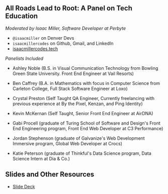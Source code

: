 ## All Roads Lead to Root: A Panel on Tech Education

_Moderated by Isaac Miller, Software Developer at Perbyte_ 

* `@isaacmiller` on Denver Devs
* `isaacmillercodes` on Github, Gmail, and LinkedIn
* [isaacmillercodes.tech](https://isaacmillercodes.tech)

_Panelists Included_

* Ashley Noble (B.S. in Visual Communication Technology from Bowling Green State University. Front End Engineer at Vail Resorts)

* Ben Caffrey (B.A. in Mathematics with focus in Computer Science from Carleton College, Full Stack Software Engineer at Loxo)

* Crystal Preston (Self Taught QA Engineer, Currently freelancing with previous experience at By the Pixel, Kenzan, and Ping Identity)

* Kevin McKernan (Self Taught, Senior Front End Engineer at AirDNA)

* Gabi Procell (graduate of Turing School of Software and Design's Front End Engineering program, Front End Web Developer at C3 Performance)

* Jordan Stephenson (graduate of Galvanize's Web Development Immersive program, Global Web Developer at Crocs)

* Katie Peterson (graduate of Thinkful's Data Science program, Data Science Intern at Dia & Co.)


## Slides and Other Resources
* [Slide Deck](https://slides.com/isaacmillercodes/allroadsleadtoroot/)
